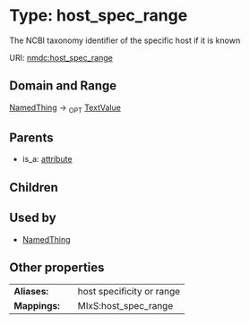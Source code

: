 
# Type: host_spec_range


The NCBI taxonomy identifier of the specific host if it is known

URI: [nmdc:host_spec_range](https://microbiomedata/meta/host_spec_range)


## Domain and Range

[NamedThing](NamedThing.md) ->  <sub>OPT</sub> [TextValue](TextValue.md)

## Parents

 *  is_a: [attribute](attribute.md)

## Children


## Used by

 * [NamedThing](NamedThing.md)

## Other properties

|  |  |  |
| --- | --- | --- |
| **Aliases:** | | host specificity or range |
| **Mappings:** | | MIxS:host_spec_range |

